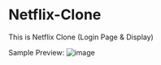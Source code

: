 # Netflix-Clone

This is Netflix Clone (Login Page & Display)

Sample Preview:
![image](https://github.com/user-attachments/assets/ee8a72cf-97c1-4999-8a34-09a3e507649d)

